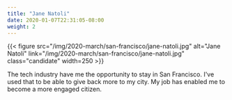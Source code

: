 ```yaml
---
title: "Jane Natoli"
date: 2020-01-07T22:31:05-08:00
weight: 2
---
```


{{< figure src="/img/2020-march/san-francisco/jane-natoli.jpg"
           alt="Jane Natoli"
           link="/img/2020-march/san-francisco/jane-natoli.jpg"
           class="candidate"
           width=250
           >}}

The tech industry have me the opportunity to stay in San Francisco. I've used
that to be able to give back more to my city. My job has enabled me to become a
more engaged citizen.
